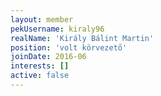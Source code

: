 ```yaml
---
layout: member
pekUsername: kiraly96
realName: 'Király Bálint Martin'
position: 'volt körvezető'
joinDate: 2016-06
interests: []
active: false
---
```

